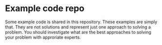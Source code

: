 # Example code repo

Some example code is shared in this repository. These examples are simply that. They are not solutions and represent just one approach to solving a problem. You should investigate what are the best approaches to solving your problem with approriate experts.

